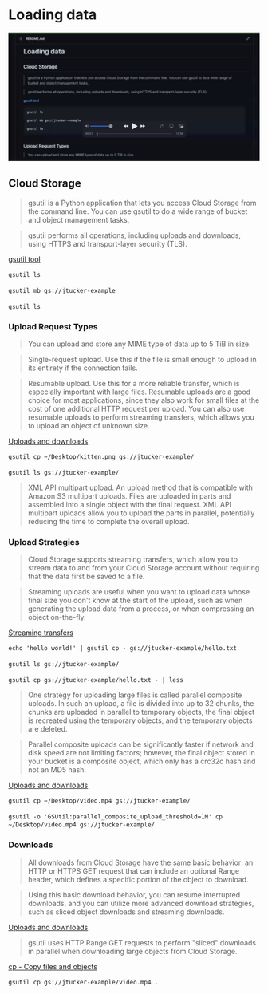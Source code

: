 # Loading data

[![video](video.png)](https://youtu.be/QOOxr7RIEco)

## Cloud Storage

> gsutil is a Python application that lets you access Cloud Storage from the command line. You can use gsutil to do a wide range of bucket and object management tasks,

> gsutil performs all operations, including uploads and downloads, using HTTPS and transport-layer security (TLS).

[gsutil tool](https://cloud.google.com/storage/docs/gsutil)

```
gsutil ls

gsutil mb gs://jtucker-example

gsutil ls
```

### Upload Request Types

> You can upload and store any MIME type of data up to 5 TiB in size.

> Single-request upload. Use this if the file is small enough to upload in its entirety if the connection fails.

> Resumable upload. Use this for a more reliable transfer, which is especially important with large files. Resumable uploads are a good choice for most applications, since they also work for small files at the cost of one additional HTTP request per upload. You can also use resumable uploads to perform streaming transfers, which allows you to upload an object of unknown size.

[Uploads and downloads](https://cloud.google.com/storage/docs/uploads-downloads)

```
gsutil cp ~/Desktop/kitten.png gs://jtucker-example/

gsutil ls gs://jtucker-example/
```

> XML API multipart upload. An upload method that is compatible with Amazon S3 multipart uploads. Files are uploaded in parts and assembled into a single object with the final request. XML API multipart uploads allow you to upload the parts in parallel, potentially reducing the time to complete the overall upload.

### Upload Strategies

> Cloud Storage supports streaming transfers, which allow you to stream data to and from your Cloud Storage account without requiring that the data first be saved to a file.

> Streaming uploads are useful when you want to upload data whose final size you don't know at the start of the upload, such as when generating the upload data from a process, or when compressing an object on-the-fly.

[Streaming transfers](https://cloud.google.com/storage/docs/streaming)

```
echo 'hello world!' | gsutil cp - gs://jtucker-example/hello.txt

gsutil ls gs://jtucker-example/

gsutil cp gs://jtucker-example/hello.txt - | less
```

> One strategy for uploading large files is called parallel composite uploads. In such an upload, a file is divided into up to 32 chunks, the chunks are uploaded in parallel to temporary objects, the final object is recreated using the temporary objects, and the temporary objects are deleted.

> Parallel composite uploads can be significantly faster if network and disk speed are not limiting factors; however, the final object stored in your bucket is a composite object, which only has a crc32c hash and not an MD5 hash. 

[Uploads and downloads](https://cloud.google.com/storage/docs/uploads-downloads)

```
gsutil cp ~/Desktop/video.mp4 gs://jtucker-example/

gsutil -o 'GSUtil:parallel_composite_upload_threshold=1M' cp ~/Desktop/video.mp4 gs://jtucker-example/
```

### Downloads

> All downloads from Cloud Storage have the same basic behavior: an HTTP or HTTPS GET request that can include an optional Range header, which defines a specific portion of the object to download.

> Using this basic download behavior, you can resume interrupted downloads, and you can utilize more advanced download strategies, such as sliced object downloads and streaming downloads.

[Uploads and downloads](https://cloud.google.com/storage/docs/uploads-downloads)

> gsutil uses HTTP Range GET requests to perform "sliced" downloads in parallel when downloading large objects from Cloud Storage. 

[cp - Copy files and objects](https://cloud.google.com/storage/docs/gsutil/commands/cp#sliced-object-downloads)

```
gsutil cp gs://jtucker-example/video.mp4 .
```
